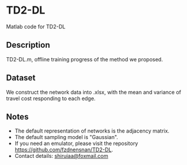 # TD2-DL
Matlab code for TD2-DL

## Description
TD2-DL.m, offline training progress of the method we proposed.

## Dataset
We construct the network data into .xlsx, with the mean and variance of travel cost responding to each edge.

## Notes
- The default representation of networks is the adjacency matrix.
- The default sampling model is "Gaussian".
- If you need an emulator, please visit the repository https://github.com/fzdnensnan/TD2-DL.
- Contact details: shiruiaa@foxmail.com
